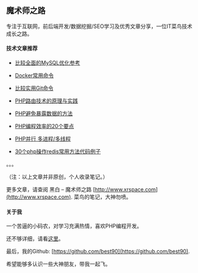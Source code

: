 ## 魔术师之路

专注于互联网，前后端开发/数据挖掘/SEO学习及优秀文章分享，一位IT菜鸟技术成长之路。

#### 技术文章推荐

* [比较全面的MySQL优化参考](http://www.xrspace.com/469.html)

* [Docker常用命令](http://www.xrspace.com/610.html)

* [比较实用Git命令](http://www.xrspace.com/701.html)

* [PHP路由技术的原理与实践](http://www.xrspace.com/571.html)

* [PHP避免暴露数据的方法](http://www.xrspace.com/596.html)

* [PHP编程效率的20个要点](http://www.xrspace.com/530.html)

* [PHP并行 多进程/多线程](http://www.xrspace.com/481.html)

* [30个php操作redis常用方法代码例子](http://www.xrspace.com/372.html)

 。。。

（注：以上文章并非原创，个人收录笔记。）

更多文章，请查阅 黑白 – 魔术师之路 [http://www.xrspace.com](http://www.xrspace.com). 菜鸟的笔记，大神勿喷。


#### 关于我

一个苦逼的小码农，对学习充满热情，喜欢PHP编程开发。

还不够详细，请看[这里](http://www.xrspace.com/about)。

最后，我的Github: [https://github.com/best90](https://github.com/best90).

希望能够多认识一些大神朋友，带我一起飞。
